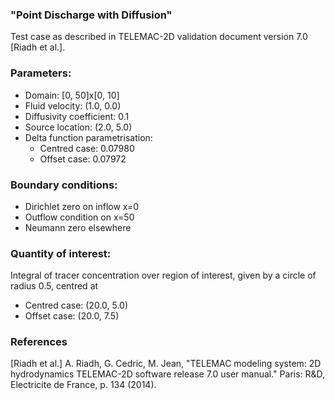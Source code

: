 ### "Point Discharge with Diffusion"

Test case as described in TELEMAC-2D validation document version 7.0 [Riadh et al.].


### Parameters:
  * Domain: [0, 50]x[0, 10]
  * Fluid velocity: (1.0, 0.0)
  * Diffusivity coefficient: 0.1
  * Source location: (2.0, 5.0)
  * Delta function parametrisation:
    * Centred case: 0.07980
    * Offset case: 0.07972

### Boundary conditions:
  * Dirichlet zero on inflow x=0
  * Outflow condition on x=50
  * Neumann zero elsewhere

### Quantity of interest:
Integral of tracer concentration over region of interest, given by a circle of radius 0.5, centred at
  * Centred case: (20.0, 5.0)
  * Offset case: (20.0, 7.5)

### References

[Riadh et al.] A. Riadh, G. Cedric, M. Jean, "TELEMAC modeling system: 2D hydrodynamics TELEMAC-2D
software release 7.0 user manual." Paris:  R&D, Electricite de France, p. 134 (2014).

